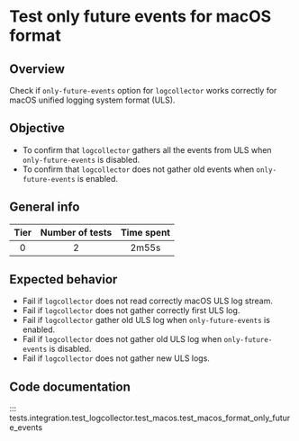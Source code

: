 # Test only future events for macOS format

## Overview 

Check if `only-future-events` option for `logcollector` works correctly for macOS unified logging 
system format (ULS).

## Objective

- To confirm that `logcollector` gathers all the events from ULS when `only-future-events` is disabled.
- To confirm that `logcollector` does not gather old events when `only-future-events` is enabled.

## General info

|Tier | Number of tests | Time spent |
|:--:|:--:|:--:|
| 0 | 2 | 2m55s |

## Expected behavior

- Fail if `logcollector` does not read correctly macOS ULS log stream.
- Fail if `logcollector` does not gather correctly first ULS log.
- Fail if `logcollector` gather old ULS log when `only-future-events` is enabled.
- Fail if `logcollector` does not gather old ULS log when `only-future-events` is disabled.
- Fail if `logcollector` does not gather new ULS logs.

## Code documentation

::: tests.integration.test_logcollector.test_macos.test_macos_format_only_future_events